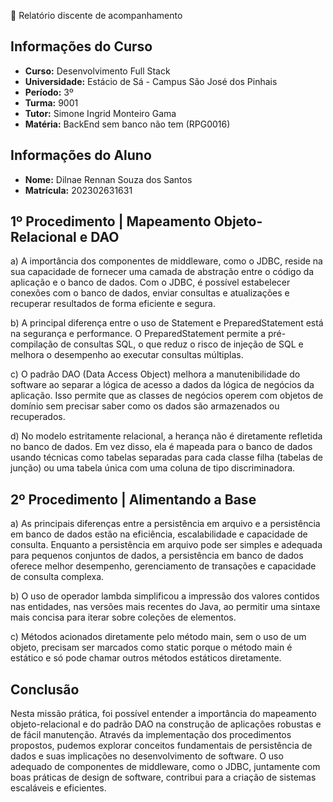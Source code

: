 📝 Relatório discente de acompanhamento

## Informações do Curso

- **Curso:** Desenvolvimento Full Stack
- **Universidade:** Estácio de Sá - Campus São José dos Pinhais
- **Período:** 3º
- **Turma:** 9001
- **Tutor:** Simone Ingrid Monteiro Gama
- **Matéria:** BackEnd sem banco não tem (RPG0016)

## Informações do Aluno

- **Nome:** Dilnae Rennan Souza dos Santos
- **Matrícula:** 202302631631


## 1º Procedimento | Mapeamento Objeto-Relacional e DAO

a) A importância dos componentes de middleware, como o JDBC, reside na sua capacidade de fornecer uma camada de abstração entre o código da aplicação e o banco de dados. Com o JDBC, é possível estabelecer conexões com o banco de dados, enviar consultas e atualizações e recuperar resultados de forma eficiente e segura.

b) A principal diferença entre o uso de Statement e PreparedStatement está na segurança e performance. O PreparedStatement permite a pré-compilação de consultas SQL, o que reduz o risco de injeção de SQL e melhora o desempenho ao executar consultas múltiplas.

c) O padrão DAO (Data Access Object) melhora a manutenibilidade do software ao separar a lógica de acesso a dados da lógica de negócios da aplicação. Isso permite que as classes de negócios operem com objetos de domínio sem precisar saber como os dados são armazenados ou recuperados.

d) No modelo estritamente relacional, a herança não é diretamente refletida no banco de dados. Em vez disso, ela é mapeada para o banco de dados usando técnicas como tabelas separadas para cada classe filha (tabelas de junção) ou uma tabela única com uma coluna de tipo discriminadora.

## 2º Procedimento | Alimentando a Base

a) As principais diferenças entre a persistência em arquivo e a persistência em banco de dados estão na eficiência, escalabilidade e capacidade de consulta. Enquanto a persistência em arquivo pode ser simples e adequada para pequenos conjuntos de dados, a persistência em banco de dados oferece melhor desempenho, gerenciamento de transações e capacidade de consulta complexa.

b) O uso de operador lambda simplificou a impressão dos valores contidos nas entidades, nas versões mais recentes do Java, ao permitir uma sintaxe mais concisa para iterar sobre coleções de elementos.

c) Métodos acionados diretamente pelo método main, sem o uso de um objeto, precisam ser marcados como static porque o método main é estático e só pode chamar outros métodos estáticos diretamente.

## Conclusão

Nesta missão prática, foi possível entender a importância do mapeamento objeto-relacional e do padrão DAO na construção de aplicações robustas e de fácil manutenção. Através da implementação dos procedimentos propostos, pudemos explorar conceitos fundamentais de persistência de dados e suas implicações no desenvolvimento de software. O uso adequado de componentes de middleware, como o JDBC, juntamente com boas práticas de design de software, contribui para a criação de sistemas escaláveis e eficientes.
